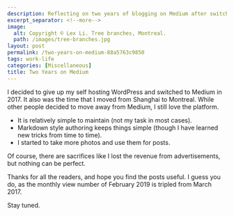 ```yaml
---
description: Reflecting on two years of blogging on Medium after switching from self-hosted WordPress - exploring the advantages, simplicity, and growth in readership.
excerpt_separator: <!--more-->
image:
  alt: Copyright © Lex Li. Tree branches, Montreal.
  path: /images/tree-branches.jpg
layout: post
permalink: /two-years-on-medium-88a5763c9850
tags: work-life
categories: [Miscellaneous]
title: Two Years on Medium
---
```

I decided to give up my self hosting WordPress and switched to Medium in 2017. It also was the time that I moved from Shanghai to Montreal. While other people decided to move away from Medium, I still love the platform.
<!--more-->

* It is relatively simple to maintain (not my task in most cases).
* Markdown style authoring keeps things simple (though I have learned new tricks from time to time).
* I started to take more photos and use them for posts.

Of course, there are sacrifices like I lost the revenue from advertisements, but nothing can be perfect.

Thanks for all the readers, and hope you find the posts useful. I guess you do, as the monthly view number of February 2019 is tripled from March 2017.

Stay tuned.
